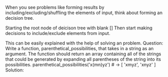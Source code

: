 When you see problems like forming results by including/excluding/shuffling the 
elements of input, think about forming an decision tree.

Starting the root node of deicison tree with blank []
Then start making decisions to include/exclude elements from input.

This can be easily explained with the help of solving an problem.
Question:
Write a function, parenthetical_possibilities, that takes in a string as an argument. 
The function should return an array containing all of the strings that could be generated 
by expanding all parentheses of the string into its possibilities.
parenthetical_possibilities('x(mn)yz') # -> [ 'xmyz', 'xnyz' ]
Solution:


